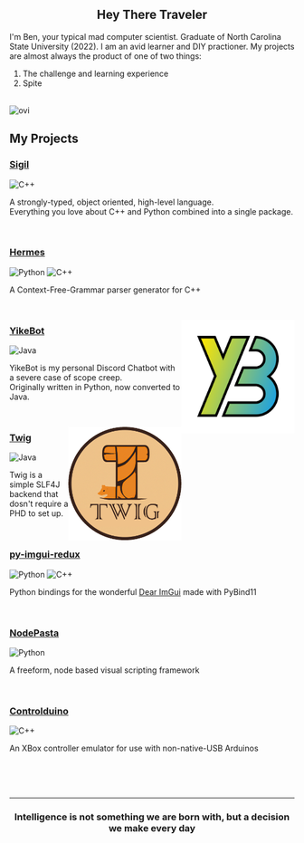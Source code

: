 <div align="center">
    <h2>Hey There Traveler</h2>
</div>

I'm Ben, your typical mad computer scientist. Graduate of North Carolina State
University (2022). I am an avid learner and DIY practioner. My projects are almost
always the product of one of two things:
1) The challenge and learning experience
2) Spite

<br>

<img src="https://github-readme-stats.vercel.app/api/top-langs?username=alagyn&show_icons=true&locale=en&layout=compact&theme=slateorange&hide=html" alt="ovi" />

<br>

<!--
![Python](https://img.shields.io/badge/python-3670A0?style=for-the-badge&logo=python&logoColor=ffdd54)
-->

<h2>My Projects</h2>

<p>

### [Sigil](https://github.com/alagyn/Sigil)
![C++](https://img.shields.io/badge/c++-%2300599C.svg?style=for-the-badge&logo=c%2B%2B&logoColor=white)

A strongly-typed, object oriented, high-level language.  
Everything you love about C++ and Python combined into a single package.

</p>

<br/>

<p>

### [Hermes](https://github.com/alagyn/Hermes)
![Python](https://img.shields.io/badge/python-3670A0?style=for-the-badge&logo=python&logoColor=ffdd54)
![C++](https://img.shields.io/badge/c++-%2300599C.svg?style=for-the-badge&logo=c%2B%2B&logoColor=white)

A Context-Free-Grammar parser generator for C++

</p>

<br/>

<p>
<img src="images/YikeBotLogoMk2.png" width="200" align="right"/>

### [YikeBot](https://github.com/alagyn/CafeYike)

![Java](https://img.shields.io/badge/java-%23ED8B00.svg?style=for-the-badge&logo=openjdk&logoColor=white)

YikeBot is my personal Discord Chatbot with a severe case of scope creep.  
Originally written in Python, now converted to Java.

</p>
<br/>

<p>
<img src="images/TwigLogo.png" width="200" align="right">

### [Twig](https://github.com/alagyn/Twig)

![Java](https://img.shields.io/badge/java-%23ED8B00.svg?style=for-the-badge&logo=openjdk&logoColor=white)

Twig is a simple SLF4J backend that dosn't require a PHD to set up.  
</p>

<br/>

<p>

### [py-imgui-redux](https://github.com/alagyn/PyImGui-Redux)

![Python](https://img.shields.io/badge/python-3670A0?style=for-the-badge&logo=python&logoColor=ffdd54)
![C++](https://img.shields.io/badge/c++-%2300599C.svg?style=for-the-badge&logo=c%2B%2B&logoColor=white)

Python bindings for the wonderful [Dear ImGui](https://github.com/ocornut/imgui) made with PyBind11
</p>

<br/>

<p>

### [NodePasta](https://github.com/alagyn/NodePasta)

![Python](https://img.shields.io/badge/python-3670A0?style=for-the-badge&logo=python&logoColor=ffdd54)

A freeform, node based visual scripting framework

</p>

<br/>

<p>

### [Controlduino](https://github.com/alagyn/Controlduino)

![C++](https://img.shields.io/badge/c++-%2300599C.svg?style=for-the-badge&logo=c%2B%2B&logoColor=white)

An XBox controller emulator for use with non-native-USB Arduinos

<br/>
<br/>
<br/>

---

<div align="center">
    <h3>
    Intelligence is not something we are born with, but a decision we make every day
    </h3>
</div>
